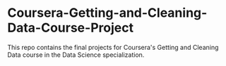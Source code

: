 # Coursera-Getting-and-Cleaning-Data-Course-Project
This repo contains the final projects for Coursera's Getting and Cleaning Data course in the Data Science specialization.
